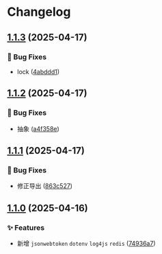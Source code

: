 # Changelog

## [1.1.3](https://github.com/KarinJS/esmify/compare/redis-v1.1.2...redis-v1.1.3) (2025-04-17)


### 🐛 Bug Fixes

* lock ([4abddd1](https://github.com/KarinJS/esmify/commit/4abddd102cca4c5ab9d9c1ee5966fc5cd67489c6))

## [1.1.2](https://github.com/KarinJS/esmify/compare/redis-v1.1.1...redis-v1.1.2) (2025-04-17)


### 🐛 Bug Fixes

* 抽象 ([a4f358e](https://github.com/KarinJS/esmify/commit/a4f358e7fbc0decc0417941ac60092f9bf5360f2))

## [1.1.1](https://github.com/KarinJS/esmify/compare/redis-v1.1.0...redis-v1.1.1) (2025-04-17)


### 🐛 Bug Fixes

* 修正导出 ([863c527](https://github.com/KarinJS/esmify/commit/863c5277ce43452de4f98214b9d25df28ea121b6))

## [1.1.0](https://github.com/KarinJS/esmify/compare/redis-v1.0.0...redis-v1.1.0) (2025-04-16)


### ✨ Features

* 新增 `jsonwebtoken` `dotenv`  `log4js` `redis` ([74936a7](https://github.com/KarinJS/esmify/commit/74936a743a329d2c21b504ca37090c21d7bfcb7f))
